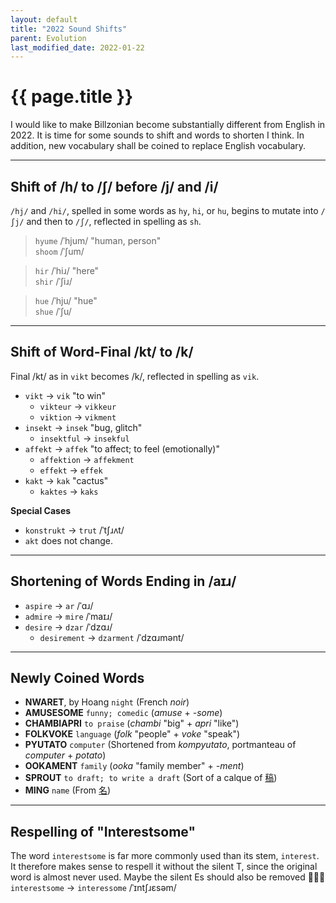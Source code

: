 ```yaml
---
layout: default
title: "2022 Sound Shifts"
parent: Evolution
last_modified_date: 2022-01-22
---
```


# {{ page.title }}
I would like to make Billzonian become substantially different from English in 2022.
It is time for some sounds to shift and words to shorten I think.
In addition, new vocabulary shall be coined to replace English vocabulary.

-----

## Shift of /h/ to /ʃ/ before /j/ and /i/
`/hj/` and `/hi/`, spelled in some words as `hy`, `hi`, or `hu`, begins to mutate into `/ʃj/` and then to `/ʃ/`, reflected in spelling as `sh`.

> `hyume` /ˈhjum/ "human, person"  
> `shoom` /ˈʃum/

> `hir` /ˈhiɹ/ "here"  
> `shir` /ˈʃiɹ/

> `hue` /ˈhju/ "hue"  
> `shue` /ˈʃu/

-----

## Shift of Word-Final /kt/ to /k/
Final /kt/ as in `vikt` becomes /k/, reflected in spelling as `vik`.

- `vikt` → `vik` "to win"
  - `vikteur` → `vikkeur`
  - `viktion` → `vikment`
- `insekt` → `insek` "bug, glitch"
  - `insektful` → `insekful`
- `affekt` → `affek` "to affect; to feel (emotionally)"
  - `affektion` → `affekment`
  - `effekt` → `effek`
- `kakt` → `kak` "cactus"
  - `kaktes` → `kaks`

__Special Cases__
- `konstrukt` → `trut` /ˈtʃɹʌt/
- `akt` does not change.

-----

## Shortening of Words Ending in /aɪɹ/
- `aspire` → `ar` /ˈɑɹ/
- `admire` → `mire` /ˈmaɪɹ/
- `desire` → `dzar` /ˈdzɑɹ/
  - `desirement` → `dzarment` /ˈdzɑɹmənt/

-----

## Newly Coined Words
- **NWARET**, by Hoang
  `night`
  (French *noir*)
- **AMUSESOME**
  `funny; comedic`
  (*amuse* + *-some*)
- **CHAMBIAPRI**
  `to praise`
  (*chambi* "big" + *apri* "like")
- **FOLKVOKE**
  `language`
  (*folk* "people" + *voke* "speak")
- **PYUTATO**
  `computer`
  (Shortened from *kompyutato*, portmanteau of *computer* + *potato*)
- **OOKAMENT**
  `family`
  (*ooka* "family member" + *-ment*)
- **SPROUT**
  `to draft; to write a draft`
  (Sort of a calque of [稿](https://en.wiktionary.org/wiki/%E7%A8%BF))
- **MING**
  `name`
  (From [名](https://en.wiktionary.org/wiki/%E5%90%8D))

-----

## Respelling of "Interestsome"
The word `interestsome` is far more commonly used than its stem, `interest`.
It therefore makes sense to respell it without the silent T, since the original word is almost never used.
Maybe the silent Es should also be removed 🤔🤔🤔  
`interestsome` → `interessome` /ˈɪntʃɹɛsəm/